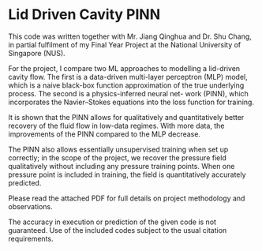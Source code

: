 # Lid Driven Cavity PINN

This code was written together with Mr. Jiang Qinghua and Dr. Shu Chang, in partial fulfilment of my Final Year Project at the National University of Singapore (NUS).

For the project, I compare two ML approaches to modelling a lid-driven cavity flow. The first is a data-driven multi-layer perceptron (MLP) model, which is a naive black-box function approximation of the true underlying process. The second is a physics-inferred neural net- work (PINN), which incorporates the Navier–Stokes equations into the loss function for training.

It is shown that the PINN allows for qualitatively and quantitatively better recovery of the fluid flow in low-data regimes. With more data, the improvements of the PINN compared to the MLP decrease.

The PINN also allows essentially unsupervised training when set up correctly; in the scope of the project, we recover the pressure field qualitatively without including any pressure training points. When one pressure point is included in training, the field is quantitatively accurately predicted.

Please read the attached PDF for full details on project methodology and observations.

The accuracy in execution or prediction of the given code is not guaranteed. Use of the included codes subject to the usual citation requirements.
